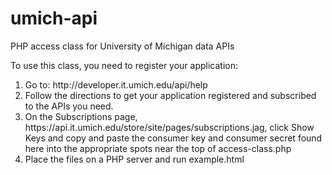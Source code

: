 umich-api
=========

PHP access class for University of Michigan data APIs

To use this class, you need to register your application:
<ol>
<li>Go to: http://developer.it.umich.edu/api/help
<li>Follow the directions to get your application registered and subscribed to the APIs you need.  
<li>On the Subscriptions page, https://api.it.umich.edu/store/site/pages/subscriptions.jag, click Show Keys and copy and paste the consumer key and consumer secret found here into the appropriate spots near the top of access-class.php
<li>Place the files on a PHP server and run example.html
</ol>

